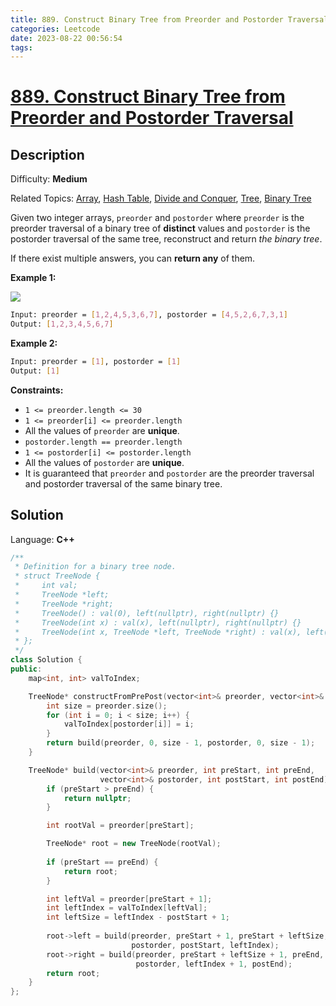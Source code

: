 ```yaml
---
title: 889. Construct Binary Tree from Preorder and Postorder Traversal
categories: Leetcode
date: 2023-08-22 00:56:54
tags:
---
```


# [889\. Construct Binary Tree from Preorder and Postorder Traversal](https://leetcode.com/problems/construct-binary-tree-from-preorder-and-postorder-traversal/)

## Description

Difficulty: **Medium**  

Related Topics: [Array](https://leetcode.com/tag/https://leetcode.com/tag/array//), [Hash Table](https://leetcode.com/tag/https://leetcode.com/tag/hash-table//), [Divide and Conquer](https://leetcode.com/tag/https://leetcode.com/tag/divide-and-conquer//), [Tree](https://leetcode.com/tag/https://leetcode.com/tag/tree//), [Binary Tree](https://leetcode.com/tag/https://leetcode.com/tag/binary-tree//)

Given two integer arrays, `preorder` and `postorder` where `preorder` is the preorder traversal of a binary tree of **distinct** values and `postorder` is the postorder traversal of the same tree, reconstruct and return _the binary tree_.

If there exist multiple answers, you can **return any** of them.

**Example 1:**

![](https://assets.leetcode.com/uploads/2021/07/24/lc-prepost.jpg)

```bash
Input: preorder = [1,2,4,5,3,6,7], postorder = [4,5,2,6,7,3,1]
Output: [1,2,3,4,5,6,7]
```

**Example 2:**

```bash
Input: preorder = [1], postorder = [1]
Output: [1]
```

**Constraints:**

* `1 <= preorder.length <= 30`
* `1 <= preorder[i] <= preorder.length`
* All the values of `preorder` are **unique**.
* `postorder.length == preorder.length`
* `1 <= postorder[i] <= postorder.length`
* All the values of `postorder` are **unique**.
* It is guaranteed that `preorder` and `postorder` are the preorder traversal and postorder traversal of the same binary tree.

## Solution

Language: **C++**

```C++
/**
 * Definition for a binary tree node.
 * struct TreeNode {
 *     int val;
 *     TreeNode *left;
 *     TreeNode *right;
 *     TreeNode() : val(0), left(nullptr), right(nullptr) {}
 *     TreeNode(int x) : val(x), left(nullptr), right(nullptr) {}
 *     TreeNode(int x, TreeNode *left, TreeNode *right) : val(x), left(left), right(right) {}
 * };
 */
class Solution {
public:
    map<int, int> valToIndex;

    TreeNode* constructFromPrePost(vector<int>& preorder, vector<int>& postorder) {
        int size = preorder.size();
        for (int i = 0; i < size; i++) {
            valToIndex[postorder[i]] = i;
        }
        return build(preorder, 0, size - 1, postorder, 0, size - 1);
    }

    TreeNode* build(vector<int>& preorder, int preStart, int preEnd,
                    vector<int>& postorder, int postStart, int postEnd) {
        if (preStart > preEnd) {
            return nullptr;
        }

        int rootVal = preorder[preStart];

        TreeNode* root = new TreeNode(rootVal);
        
        if (preStart == preEnd) {
            return root;
        }

        int leftVal = preorder[preStart + 1];
        int leftIndex = valToIndex[leftVal];
        int leftSize = leftIndex - postStart + 1;
        
        root->left = build(preorder, preStart + 1, preStart + leftSize,
                           postorder, postStart, leftIndex);
        root->right = build(preorder, preStart + leftSize + 1, preEnd,
                            postorder, leftIndex + 1, postEnd);
        return root;
    }
};
```

